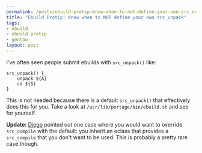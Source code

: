 ```yaml
--- 
permalink: /posts/ebuild-protip-know-when-to-not-define-your-own-src_unpack
title: "Ebuild Protip: Know when to NOT define your own src_unpack"
tags: 
- ebuild
- ebuild protip
- gentoo
layout: post
---
```

I've often seen people submit ebuilds with `src_unpack()` like:

    src_unpack() {
    	unpack ${A}
    	cd ${S}
    }
    
This is not needed because there is a default `src_unpack()` that effectively does this for you. Take a look at `/usr/lib/portage/bin/ebuild.sh` and see for yourself.

__Update:__ [Diego](http://blog.flameeyes.eu/) pointed out one case where you would want to override `src_compile` with the default: you inherit an eclass that provides a `src_compile` that you don't want to be used. This is probably a pretty rare case though.